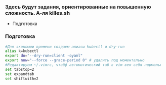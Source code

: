 ### Здесь будут задания, ориентированные на повышенную сложность. А-ля killes.sh
* Подготовка

### Подготовка
```bash
#Для экономии времени создаем алиасы kubectl и dry-run  
alias k=kubectl  
export do="--dry-run=client -oyaml"  
export now="--force --grace-period 0" # удалить под моментально  
#Редактируем ~/.vimrc, чтобф автоматический таб в vim вел себя нормально, а не делал адского размера пробелы  
set tabstop=2  
set expandtab  
set shiftwith=2
```

